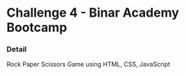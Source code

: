 # Challenge 4 - Binar Academy Bootcamp

### Detail
Rock Paper Scissors Game using HTML, CSS, JavaScript
